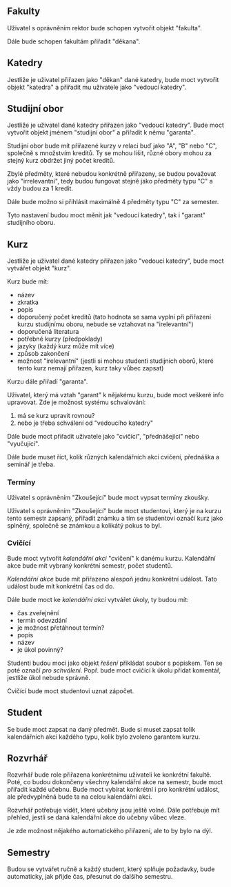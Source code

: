 ## Fakulty
Uživatel s oprávněním rektor bude schopen vytvořit objekt "fakulta".

Dále bude schopen fakultám přiřadit "děkana".

## Katedry
Jestliže je uživatel přiřazen jako "děkan" dané katedry, bude moct vytvořit objekt "katedra" a přiřadit mu uživatele jako "vedoucí katedry".

## Studijní obor
Jestliže je uživatel dané katedry přiřazen jako "vedoucí katedry". Bude moct vytvořit objekt jménem "studijní obor" a přiřadit k němu "garanta".

Studijní obor bude mít přiřazené kurzy v relaci buď jako "A", "B" nebo "C", společně s množstvím kreditů. Ty se mohou lišit, různé obory mohou za stejný kurz obdržet jiný počet kreditů.

Zbylé předměty, které nebudou konkrétně přiřazeny, se budou považovat jako "irrelevantní", tedy budou fungovat stejně jako předměty typu "C" a vždy budou za 1 kredit.

Dále bude možno si přihlásit maximálně 4 předměty typu "C" za semester.

Tyto nastavení budou moct měnit jak "vedoucí katedry", tak i "garant" studijního oboru.
## Kurz
Jestliže je uživatel dané katedry přiřazen jako "vedoucí katedry", bude moct vytvářet objekt "kurz".

Kurz bude mít:
- název
- zkratka
- popis
- doporučený počet kreditů (tato hodnota se sama vyplní při přiřazení kurzu studijnímu oboru, nebude se vztahovat na "irelevantní")
- doporučená literatura
- potřebné kurzy (předpoklady)
- jazyky (každý kurz může mít více)
- způsob zakončení
- možnost "irelevantní" (jestli si mohou studenti studijních oborů, které tento kurz nemají přiřazen, kurz taky vůbec zapsat)

Kurzu dále přiřadí "garanta".

Uživatel, který má vztah "garant" k nějakému kurzu, bude moct veškeré info upravovat. Zde je možnost systému schvalování:
1. má se kurz upravit rovnou?
2. nebo je třeba schválení od "vedoucího katedry"

Dále bude moct přiřadit uživatele jako "cvičící", "přednášející" nebo "vyučující".

Dále bude muset říct, kolik různých kalendářních akcí cvičení, přednáška a seminář je třeba.

### Termíny
Uživatel s oprávněním "Zkoušející" bude moct vypsat termíny zkoušky.

Uživatel s oprávněním "Zkoušející" bude moct studentovi, který je na kurzu tento semestr zapsaný, přiřadit známku a tím se studentovi označí kurz jako splněný, společně se známkou a kolikátý pokus to byl.

### Cvičící
Bude moct vytvořit _kalendářní akci_ "cvičení" k danému kurzu.
Kalendářní akce bude mít vybraný konkrétní semestr, počet studentů.

_Kalendářní akce_ bude mít přiřazeno alespoň jednu konkrétní událost.
Tato událost bude mít konkrétní čas od do.

Dále bude moct ke _kalendářní akci_ vytvářet úkoly, ty budou mít:
- čas zveřejnění
- termín odevzdání
- je možnost přetáhnout termín?
- popis
- název
- je úkol povinný?

Studenti budou moci jako objekt _řešení_ přikládat soubor s popiskem. Ten se poté označí _pro schválení_. Popř. bude moct cvičící k úkolu přidat komentář, jestliže úkol nebude správně.

Cvičící bude moct studentovi uznat zápočet.

## Student
Se bude moct zapsat na daný předmět. Bude si muset zapsat tolik kalendářních akcí každého typu, kolik bylo zvoleno garantem kurzu.

## Rozvrhář
Rozvrhář bude role přiřazena konkrétnímu uživateli ke konkrétní fakultě. Poté, co budou dokončeny všechny kalendářní akce na semestr, bude moct přiřadit každé učebnu. Bude moct vybírat konkrétní i pro konkrétní událost, ale předvyplněná bude ta na celou kalendářní akci.

Rozvrhář potřebuje vidět, které učebny jsou ještě volné. Dále potřebuje mít přehled, jestli se daná kalendářní akce do učebny vůbec vleze.

Je zde možnost nějakého automatického přiřazení, ale to by bylo na dýl.

## Semestry
Budou se vytvářet ručně a každý student, který splňuje požadavky, bude automaticky, jak přijde čas, přesunut do dalšího semestru.